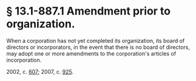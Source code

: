 # § 13.1-887.1 Amendment prior to organization.

<p>When a corporation has not yet completed its organization, its board of directors or incorporators, in the event that there is no board of directors, may adopt one or more amendments to the corporation's articles of incorporation.</p><p>2002, c. <a href='http://lis.virginia.gov/cgi-bin/legp604.exe?021+ful+CHAP0607'>607</a>; 2007, c. <a href='http://lis.virginia.gov/cgi-bin/legp604.exe?071+ful+CHAP0925'>925</a>.</p>